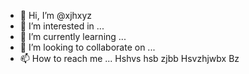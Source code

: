 - 👋 Hi, I’m @xjhxyz
- 👀 I’m interested in ...
- 🌱 I’m currently learning ...
- 💞️ I’m looking to collaborate on ...
- 📫 How to reach me ...
Hshvs hsb zjbb
Hsvzhjwbx
Bz

<!---
xjhxyz/xjhxyz is a ✨ special ✨ repository because its `README.md` (this file) appears on your GitHub profile.
You can click the Preview link to take a look at your changes.
--->
